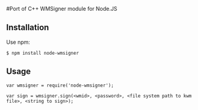 #Port of C++ WMSigner module for Node.JS

## Installation

Use npm:

```
$ npm install node-wmsigner
```


## Usage

```
var wmsigner = require('node-wmsigner');

var sign = wmsigner.sign(<wmid>, <password>, <file system path to kwm file>, <string to sign>);
```
